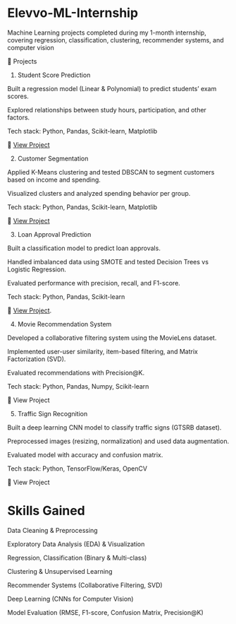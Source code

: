 # Elevvo-ML-Internship
Machine Learning projects completed during my 1-month internship, covering regression, classification, clustering, recommender systems, and computer vision

📂 Projects
1.  Student Score Prediction

Built a regression model (Linear & Polynomial) to predict students’ exam scores.

Explored relationships between study hours, participation, and other factors.

Tech stack: Python, Pandas, Scikit-learn, Matplotlib

🔗 [View Project](./T1_StudentScorePrediction/notebook.ipynb)

2.  Customer Segmentation

Applied K-Means clustering and tested DBSCAN to segment customers based on income and spending.

Visualized clusters and analyzed spending behavior per group.

Tech stack: Python, Pandas, Scikit-learn, Matplotlib

🔗 [View Project](./T2_Mall_Customer_Segmentation_using_KMeans/notebook.ipynb)

3.  Loan Approval Prediction

Built a classification model to predict loan approvals.

Handled imbalanced data using SMOTE and tested Decision Trees vs Logistic Regression.

Evaluated performance with precision, recall, and F1-score.

Tech stack: Python, Pandas, Scikit-learn

🔗 [View Project](./T3_LoanApprovalPrediction/notebook.ipynb).

4.  Movie Recommendation System

Developed a collaborative filtering system using the MovieLens dataset.

Implemented user-user similarity, item-based filtering, and Matrix Factorization (SVD).

Evaluated recommendations with Precision@K.

Tech stack: Python, Pandas, Numpy, Scikit-learn

🔗 View Project

5.  Traffic Sign Recognition

Built a deep learning CNN model to classify traffic signs (GTSRB dataset).

Preprocessed images (resizing, normalization) and used data augmentation.

Evaluated model with accuracy and confusion matrix.

Tech stack: Python, TensorFlow/Keras, OpenCV

🔗 View Project

# Skills Gained

Data Cleaning & Preprocessing

Exploratory Data Analysis (EDA) & Visualization

Regression, Classification (Binary & Multi-class)

Clustering & Unsupervised Learning

Recommender Systems (Collaborative Filtering, SVD)

Deep Learning (CNNs for Computer Vision)

Model Evaluation (RMSE, F1-score, Confusion Matrix, Precision@K)
